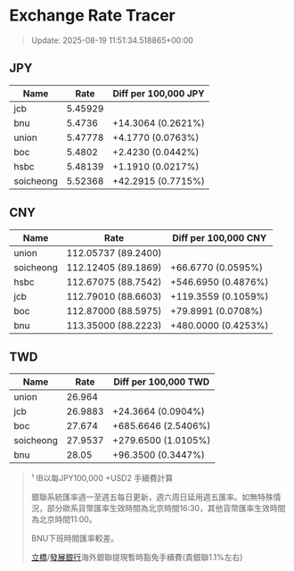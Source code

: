 # Exchange Rate Tracer

> Update: 2025-08-19 11:51:34.518865+00:00

## JPY

| Name      |    Rate | Diff per 100,000 JPY   |
|-----------|---------|------------------------|
| jcb       | 5.45929 |                        |
| bnu       | 5.4736  | +14.3064 (0.2621%)     |
| union     | 5.47778 | +4.1770 (0.0763%)      |
| boc       | 5.4802  | +2.4230 (0.0442%)      |
| hsbc      | 5.48139 | +1.1910 (0.0217%)      |
| soicheong | 5.52368 | +42.2915 (0.7715%)     |

## CNY

| Name      | Rate                | Diff per 100,000 CNY   |
|-----------|---------------------|------------------------|
| union     | 112.05737	(89.2400) |                        |
| soicheong | 112.12405	(89.1869) | +66.6770 (0.0595%)     |
| hsbc      | 112.67075	(88.7542) | +546.6950 (0.4876%)    |
| jcb       | 112.79010	(88.6603) | +119.3559 (0.1059%)    |
| boc       | 112.87000	(88.5975) | +79.8991 (0.0708%)     |
| bnu       | 113.35000	(88.2223) | +480.0000 (0.4253%)    |

## TWD

| Name      |    Rate | Diff per 100,000 TWD   |
|-----------|---------|------------------------|
| union     | 26.964  |                        |
| jcb       | 26.9883 | +24.3664 (0.0904%)     |
| boc       | 27.674  | +685.6646 (2.5406%)    |
| soicheong | 27.9537 | +279.6500 (1.0105%)    |
| bnu       | 28.05   | +96.3500 (0.3447%)     |


> ¹ IB以每JPY100,000 +USD2 手續費計算
>
> 銀聯系統匯率週一至週五每日更新，週六周日延用週五匯率。如無特殊情況，部分歐系貨幣匯率生效時間為北京時間16:30，其他貨幣匯率生效時間為北京時間11:00。
>
> BNU下班時間匯率較差。
>
> [立橋](https://www.wlbank.com.mo/uploads/ueditor/file/20181211/1544536513900230.pdf)/[發展銀行](https://www.mdb.com.mo/Service_Charges_20230728.pdf)海外銀聯提現暫時豁免手續費(貴銀聯1.1%左右)

